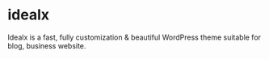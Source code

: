 # idealx
Idealx is a fast, fully customization &amp; beautiful WordPress theme suitable for blog, business website.
